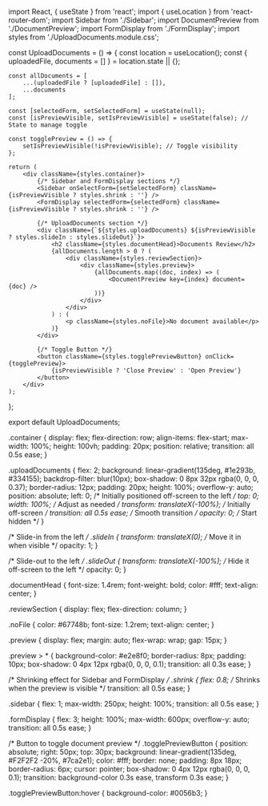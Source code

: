 import React, { useState } from 'react';
import { useLocation } from 'react-router-dom';
import Sidebar from './Sidebar';
import DocumentPreview from './DocumentPreview';
import FormDisplay from './FormDisplay';
import styles from './UploadDocuments.module.css';

const UploadDocuments = () => {
    const location = useLocation();
    const { uploadedFile, documents = [] } = location.state || {};

    const allDocuments = [
        ...(uploadedFile ? [uploadedFile] : []),
        ...documents
    ];

    const [selectedForm, setSelectedForm] = useState(null);
    const [isPreviewVisible, setIsPreviewVisible] = useState(false); // State to manage toggle

    const togglePreview = () => {
        setIsPreviewVisible(!isPreviewVisible); // Toggle visibility
    };

    return (
        <div className={styles.container}>
            {/* Sidebar and FormDisplay sections */}
            <Sidebar onSelectForm={setSelectedForm} className={isPreviewVisible ? styles.shrink : ''} />
            <FormDisplay selectedForm={selectedForm} className={isPreviewVisible ? styles.shrink : ''} />

            {/* UploadDocuments section */}
            <div className={`${styles.uploadDocuments} ${isPreviewVisible ? styles.slideIn : styles.slideOut}`}>
                <h2 className={styles.documentHead}>Documents Review</h2>
                {allDocuments.length > 0 ? (
                    <div className={styles.reviewSection}>
                        <div className={styles.preview}>
                            {allDocuments.map((doc, index) => (
                                <DocumentPreview key={index} document={doc} />
                            ))}
                        </div>
                    </div>
                ) : (
                    <p className={styles.noFile}>No document available</p>
                )}
            </div>

            {/* Toggle Button */}
            <button className={styles.togglePreviewButton} onClick={togglePreview}>
                {isPreviewVisible ? 'Close Preview' : 'Open Preview'}
            </button>
        </div>
    );
};

export default UploadDocuments;



.container {
  display: flex;
  flex-direction: row;
  align-items: flex-start;
  max-width: 100%;
  height: 100vh;
  padding: 20px;
  position: relative;
  transition: all 0.5s ease;
}

.uploadDocuments {
  flex: 2;
  background: linear-gradient(135deg, #1e293b, #334155);
  backdrop-filter: blur(10px);
  box-shadow: 0 8px 32px rgba(0, 0, 0, 0.37);
  border-radius: 12px;
  padding: 20px;
  height: 100%;
  overflow-y: auto;
  position: absolute;
  left: 0; /* Initially positioned off-screen to the left */
  top: 0;
  width: 100%; /* Adjust as needed */
  transform: translateX(-100%); /* Initially off-screen */
  transition: all 0.5s ease; /* Smooth transition */
  opacity: 0; /* Start hidden */
}

/* Slide-in from the left */
.slideIn {
  transform: translateX(0); /* Move it in when visible */
  opacity: 1;
}

/* Slide-out to the left */
.slideOut {
  transform: translateX(-100%); /* Hide it off-screen to the left */
  opacity: 0;
}

.documentHead {
  font-size: 1.4rem;
  font-weight: bold;
  color: #fff;
  text-align: center;
}

.reviewSection {
  display: flex;
  flex-direction: column;
}

.noFile {
  color: #67748b;
  font-size: 1.2rem;
  text-align: center;
}

.preview {
  display: flex;
  margin: auto;
  flex-wrap: wrap;
  gap: 15px;
}

.preview > * {
  background-color: #e2e8f0;
  border-radius: 8px;
  padding: 10px;
  box-shadow: 0 4px 12px rgba(0, 0, 0, 0.1);
  transition: all 0.3s ease;
}

/* Shrinking effect for Sidebar and FormDisplay */
.shrink {
  flex: 0.8; /* Shrinks when the preview is visible */
  transition: all 0.5s ease;
}

.sidebar {
  flex: 1;
  max-width: 250px;
  height: 100%;
  transition: all 0.5s ease;
}

.formDisplay {
  flex: 3;
  height: 100%;
  max-width: 600px;
  overflow-y: auto;
  transition: all 0.5s ease;
}

/* Button to toggle document preview */
.togglePreviewButton {
  position: absolute;
  right: 50px;
  top: 30px;
  background: linear-gradient(135deg, #F2F2F2 -20%, #7ca2e1);
  color: #fff;
  border: none;
  padding: 8px 18px;
  border-radius: 6px;
  cursor: pointer;
  box-shadow: 0 4px 12px rgba(0, 0, 0, 0.1);
  transition: background-color 0.3s ease, transform 0.3s ease;
}

.togglePreviewButton:hover {
  background-color: #0056b3;
} 
